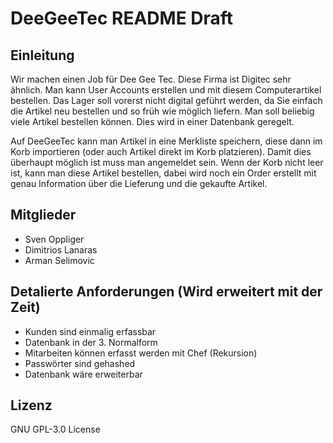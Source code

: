 # DeeGeeTec README Draft
## Einleitung
Wir machen einen Job für Dee Gee Tec. Diese Firma ist Digitec sehr ähnlich. Man kann User Accounts erstellen und mit diesem Computerartikel bestellen. Das Lager soll vorerst nicht digital geführt werden, da Sie einfach die Artikel neu bestellen und so früh wie möglich liefern. Man soll beliebig viele Artikel bestellen können. Dies wird in einer Datenbank geregelt.

Auf DeeGeeTec kann man Artikel in eine Merkliste speichern, diese dann im Korb importieren (oder auch Artikel direkt im Korb platzieren). Damit dies überhaupt möglich ist muss man angemeldet sein. Wenn der Korb nicht leer ist, kann man diese Artikel bestellen, dabei wird noch ein Order erstellt mit genau Information über die Lieferung und die gekaufte Artikel.

## Mitglieder
* Sven Oppliger
* Dimitrios Lanaras
* Arman Selimovic

## Detalierte Anforderungen (Wird erweitert mit der Zeit)
* Kunden sind einmalig erfassbar
* Datenbank in der 3. Normalform
* Mitarbeiten können erfasst werden mit Chef (Rekursion)
* Passwörter sind gehashed
* Datenbank wäre erweiterbar

## Lizenz
GNU GPL-3.0 License